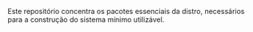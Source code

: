 Este repositório concentra os pacotes essenciais da distro, necessários para a construção do sistema mínimo utilizável.
